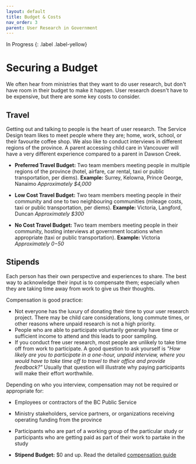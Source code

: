 ```yaml
---
layout: default
title: Budget & Costs
nav_order: 3
parent: User Research in Government
---
```

In Progress
{: .label .label-yellow}

# Securing a Budget

We often hear from ministries that they want to do user research, but don't have room in their budget to make it happen. User research doesn't have to be expensive, but there are some key costs to consider.

## Travel
Getting out and talking to people is the heart of user research. The Service Design team likes to meet people where they are; home, work, school, or their favourite coffee shop. We also like to conduct interviews in different regions of the province. A parent accessing child care in Vancouver will have a very different experience compared to a parent in Dawson Creek.

- **Preferred Travel Budget:**
Two team members meeting people in multiple regions of the province (hotel, airfare, car rental, taxi or public transportation, per diems).
**Example:** Surrey, Kelowna, Prince George, Nanaimo
*Approximately $4,000*

- **Low Cost Travel Budget:**
Two team members meeting people in their community and one to two neighbouring communities (mileage costs, taxi or public transportation, per diems).
**Example:** Victoria, Langford, Duncan
*Approximately $300*

- **No Cost Travel Budget:**
Two team members meeting people in their community, hosting interviews at government locations when appropriate (taxi or public transportation).
**Example:** Victoria
*Approximately $0-$50*

## Stipends
Each person has their own perspective and experiences to share. The best way to acknowledge their input is to compensate them; especially when they are taking time away from work to give us their thoughts.

Compensation is good practice:

- Not everyone has the luxury of donating their time to your user research project. There may be child care considerations, long commute times, or other reasons where unpaid research is not a high priority.
- People who are able to participate voluntarily generally have time or sufficient income to attend and this leads to poor sampling.
- If you conduct free user research, most people are unlikely to take time off from work to participate. A good question to ask yourself is *"How likely are you to participate in a one-hour, unpaid interview, where you would have to take time off to travel to their office and provide feedback?"* Usually that question will illustrate why paying participants will make their effort worthwhile.

Depending on who you interview, compensation may not be required or appropriate for:

- Employees or contractors of the BC Public Service
- Ministry stakeholders, service partners, or organizations receiving operating funding from the province
- Participants who are part of a working group of the particular study or participants who are getting paid as part of their work to partake in the study

- **Stipend Budget:** $0 and up. Read the detailed [compensation guide](https://bcgov.github.io/user-research-guide/research-logistics.html#paying-research-participants)

